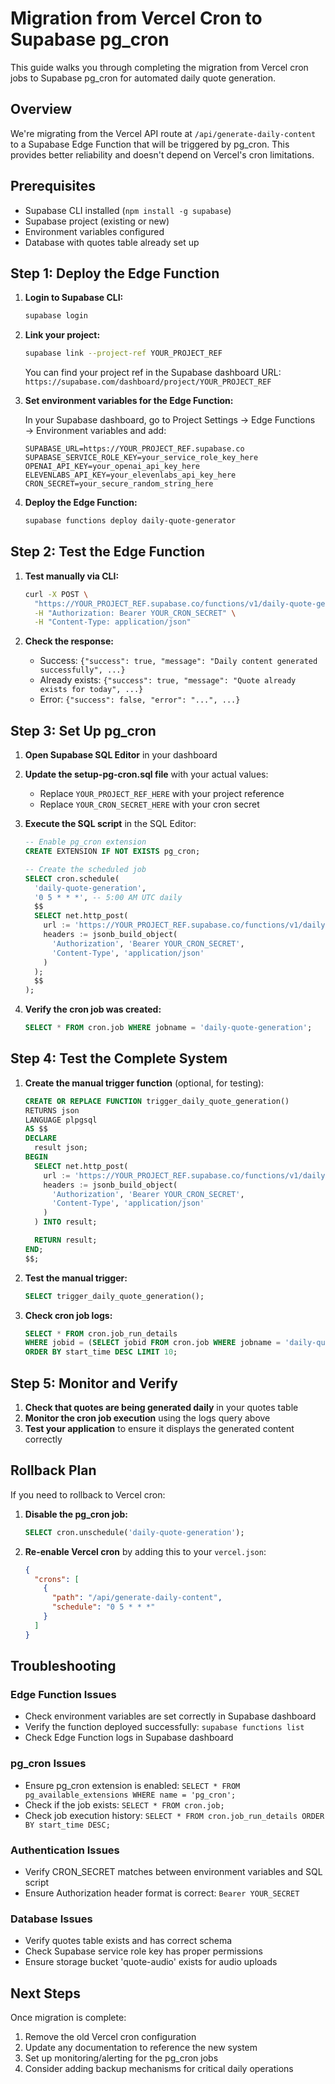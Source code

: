 # Migration from Vercel Cron to Supabase pg_cron

This guide walks you through completing the migration from Vercel cron jobs to Supabase pg_cron for automated daily quote generation.

## Overview

We're migrating from the Vercel API route at `/api/generate-daily-content` to a Supabase Edge Function that will be triggered by pg_cron. This provides better reliability and doesn't depend on Vercel's cron limitations.

## Prerequisites

- Supabase CLI installed (`npm install -g supabase`)
- Supabase project (existing or new)
- Environment variables configured
- Database with quotes table already set up

## Step 1: Deploy the Edge Function

1. **Login to Supabase CLI:**

   ```bash
   supabase login
   ```

2. **Link your project:**

   ```bash
   supabase link --project-ref YOUR_PROJECT_REF
   ```

   You can find your project ref in the Supabase dashboard URL: `https://supabase.com/dashboard/project/YOUR_PROJECT_REF`

3. **Set environment variables for the Edge Function:**

   In your Supabase dashboard, go to Project Settings → Edge Functions → Environment variables and add:

   ```
   SUPABASE_URL=https://YOUR_PROJECT_REF.supabase.co
   SUPABASE_SERVICE_ROLE_KEY=your_service_role_key_here
   OPENAI_API_KEY=your_openai_api_key_here
   ELEVENLABS_API_KEY=your_elevenlabs_api_key_here
   CRON_SECRET=your_secure_random_string_here
   ```

4. **Deploy the Edge Function:**
   ```bash
   supabase functions deploy daily-quote-generator
   ```

## Step 2: Test the Edge Function

1. **Test manually via CLI:**

   ```bash
   curl -X POST \
     "https://YOUR_PROJECT_REF.supabase.co/functions/v1/daily-quote-generator" \
     -H "Authorization: Bearer YOUR_CRON_SECRET" \
     -H "Content-Type: application/json"
   ```

2. **Check the response:**
   - Success: `{"success": true, "message": "Daily content generated successfully", ...}`
   - Already exists: `{"success": true, "message": "Quote already exists for today", ...}`
   - Error: `{"success": false, "error": "...", ...}`

## Step 3: Set Up pg_cron

1. **Open Supabase SQL Editor** in your dashboard

2. **Update the setup-pg-cron.sql file** with your actual values:
   - Replace `YOUR_PROJECT_REF_HERE` with your project reference
   - Replace `YOUR_CRON_SECRET_HERE` with your cron secret

3. **Execute the SQL script** in the SQL Editor:

   ```sql
   -- Enable pg_cron extension
   CREATE EXTENSION IF NOT EXISTS pg_cron;

   -- Create the scheduled job
   SELECT cron.schedule(
     'daily-quote-generation',
     '0 5 * * *', -- 5:00 AM UTC daily
     $$
     SELECT net.http_post(
       url := 'https://YOUR_PROJECT_REF.supabase.co/functions/v1/daily-quote-generator',
       headers := jsonb_build_object(
         'Authorization', 'Bearer YOUR_CRON_SECRET',
         'Content-Type', 'application/json'
       )
     );
     $$
   );
   ```

4. **Verify the cron job was created:**
   ```sql
   SELECT * FROM cron.job WHERE jobname = 'daily-quote-generation';
   ```

## Step 4: Test the Complete System

1. **Create the manual trigger function** (optional, for testing):

   ```sql
   CREATE OR REPLACE FUNCTION trigger_daily_quote_generation()
   RETURNS json
   LANGUAGE plpgsql
   AS $$
   DECLARE
     result json;
   BEGIN
     SELECT net.http_post(
       url := 'https://YOUR_PROJECT_REF.supabase.co/functions/v1/daily-quote-generator',
       headers := jsonb_build_object(
         'Authorization', 'Bearer YOUR_CRON_SECRET',
         'Content-Type', 'application/json'
       )
     ) INTO result;

     RETURN result;
   END;
   $$;
   ```

2. **Test the manual trigger:**

   ```sql
   SELECT trigger_daily_quote_generation();
   ```

3. **Check cron job logs:**
   ```sql
   SELECT * FROM cron.job_run_details
   WHERE jobid = (SELECT jobid FROM cron.job WHERE jobname = 'daily-quote-generation')
   ORDER BY start_time DESC LIMIT 10;
   ```

## Step 5: Monitor and Verify

1. **Check that quotes are being generated daily** in your quotes table
2. **Monitor the cron job execution** using the logs query above
3. **Test your application** to ensure it displays the generated content correctly

## Rollback Plan

If you need to rollback to Vercel cron:

1. **Disable the pg_cron job:**

   ```sql
   SELECT cron.unschedule('daily-quote-generation');
   ```

2. **Re-enable Vercel cron** by adding this to your `vercel.json`:
   ```json
   {
     "crons": [
       {
         "path": "/api/generate-daily-content",
         "schedule": "0 5 * * *"
       }
     ]
   }
   ```

## Troubleshooting

### Edge Function Issues

- Check environment variables are set correctly in Supabase dashboard
- Verify the function deployed successfully: `supabase functions list`
- Check Edge Function logs in Supabase dashboard

### pg_cron Issues

- Ensure pg_cron extension is enabled: `SELECT * FROM pg_available_extensions WHERE name = 'pg_cron';`
- Check if the job exists: `SELECT * FROM cron.job;`
- Check job execution history: `SELECT * FROM cron.job_run_details ORDER BY start_time DESC;`

### Authentication Issues

- Verify CRON_SECRET matches between environment variables and SQL script
- Ensure Authorization header format is correct: `Bearer YOUR_SECRET`

### Database Issues

- Verify quotes table exists and has correct schema
- Check Supabase service role key has proper permissions
- Ensure storage bucket 'quote-audio' exists for audio uploads

## Next Steps

Once migration is complete:

1. Remove the old Vercel cron configuration
2. Update any documentation to reference the new system
3. Set up monitoring/alerting for the pg_cron jobs
4. Consider adding backup mechanisms for critical daily operations
